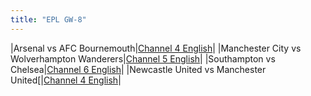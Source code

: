 ```yaml
---
title: "EPL GW-8"
---
```

|Arsenal vs AFC Bournemouth|[Channel 4 English](/ch-4)|
|Manchester City vs Wolverhampton Wanderers|[Channel 5 English](/ch-5)|
|Southampton vs Chelsea|[Channel 6 English](/ch-6)|
|Newcastle United vs Manchester United[|[Channel 4 English](/ch-4)|
